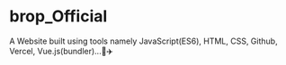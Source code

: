 # brop_Official

A Website built using tools namely JavaScript(ES6), HTML, CSS, Github, Vercel, Vue.js(bundler)...🚀✈️
